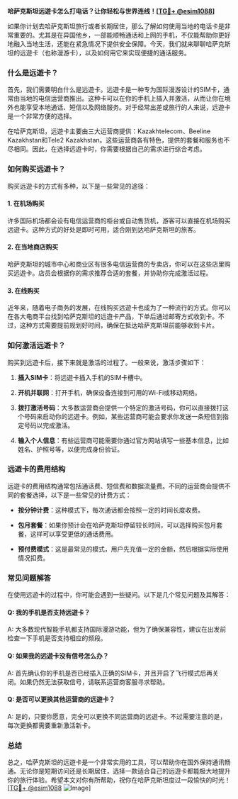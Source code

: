 **哈萨克斯坦远遊卡怎么打电话？让你轻松与世界连线！[[TG💪+ @esim1088](https://t.me/s/esim1088)]**

如果你计划去哈萨克斯坦旅行或者长期居住，那么了解如何使用当地的电话卡是非常重要的。尤其是在异国他乡，一部能顺畅通话和上网的手机，不仅能帮助你更好地融入当地生活，还能在紧急情况下提供安全保障。今天，我们就来聊聊哈萨克斯坦的远遊卡（也称漫游卡），以及如何用它来实现便捷的通话服务。

### 什么是远遊卡？

首先，我们需要明白什么是远遊卡。远遊卡是一种专为国际漫游设计的SIM卡，通常由当地的电信运营商推出。这种卡可以在你的手机上插入并激活，从而让你在境外也能享受本地通话、短信以及网络服务。对于经常出差或旅行的人来说，远遊卡是一个非常方便的选择。

在哈萨克斯坦，远遊卡主要由三大运营商提供：Kazakhtelecom、Beeline Kazakhstan和Tele2 Kazakhstan。这些运营商各有特色，提供的套餐和服务也不尽相同。因此，在选择远遊卡时，你需要根据自己的需求进行综合考虑。

### 如何购买远遊卡？

购买远遊卡的方式有多种，以下是一些常见的途径：

#### 1. 在机场购买

许多国际机场都会设有电信运营商的柜台或自动售货机，游客可以直接在机场购买远遊卡。这种方式的好处是即时可用，适合刚到达哈萨克斯坦的旅客。

#### 2. 在当地商店购买

哈萨克斯坦的城市中心和商业区有很多电信运营商的专卖店，你可以在这些店里购买远遊卡。店员会根据你的需求推荐合适的套餐，并协助你完成激活过程。

#### 3. 在线购买

近年来，随着电子商务的发展，在线购买远遊卡也成为了一种流行的方式。你可以在各大电商平台找到哈萨克斯坦的远遊卡产品，下单后通过邮寄方式收到卡。不过，这种方式需要提前规划好时间，确保在抵达哈萨克斯坦前能够收到卡片。

### 如何激活远遊卡？

购买到远遊卡后，接下来就是激活的过程了。一般来说，激活步骤如下：

1. **插入SIM卡**：将远遊卡插入手机的SIM卡槽中。
   
2. **开机并联网**：打开手机，确保设备连接到可用的Wi-Fi或移动网络。

3. **拨打激活号码**：大多数运营商会提供一个特定的激活号码，你可以直接拨打这个号码来启动你的远遊卡。例如，某些运营商可能会要求你发送一条短信到指定号码以完成激活。

4. **输入个人信息**：有些运营商可能需要你通过官方网站填写一些基本信息，比如姓名、护照号等，以便完成身份验证。

### 远遊卡的费用结构

远遊卡的费用结构通常包括通话费、短信费和数据流量费。不同的运营商会提供不同的套餐选择，以下是一些常见的计费方式：

- **按分钟计费**：这种模式下，每次通话都会按照一定的时间长度收费。
  
- **包月套餐**：如果你预计会在哈萨克斯坦停留较长时间，可以选择购买包月套餐，这样可以享受更低的通话费用。

- **预付费模式**：这是最常见的模式，用户先充值一定的金额，然后根据实际使用情况扣费。

### 常见问题解答

在使用远遊卡的过程中，你可能会遇到一些疑问。以下是几个常见问题及其解答：

#### Q: 我的手机是否支持远遊卡？

A: 大多数现代智能手机都支持国际漫游功能，但为了确保兼容性，建议在出发前检查一下手机是否支持相应的频段。

#### Q: 如果我的远遊卡没有信号怎么办？

A: 首先确认你的手机是否已经插入正确的SIM卡，并且开启了飞行模式后再关闭。如果仍然无法获取信号，请联系运营商客服寻求帮助。

#### Q: 是否可以更换其他运营商的远遊卡？

A: 是的，只要你愿意，完全可以更换不同运营商的远遊卡。不过需要注意的是，每次更换都需要重新激活新卡。

### 总结

总之，哈萨克斯坦的远遊卡是一个非常实用的工具，可以帮助你在国外保持通讯畅通。无论你是短期访问还是长期居住，选择一款适合自己的远遊卡都能极大地提升你的旅行体验。希望本文对你有所帮助，祝你在哈萨克斯坦度过一段愉快的时光！[[TG💪+ @esim1088](https://t.me/s/esim1088) ![Image](https://i.postimg.cc/4NQfJmqS/Snipaste-2025-05-13-00-14-12.png)]